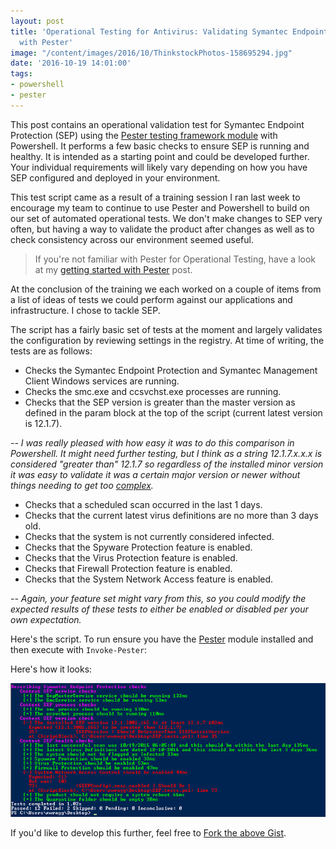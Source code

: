 ```yaml
---
layout: post
title: 'Operational Testing for Antivirus: Validating Symantec Endpoint Protection
  with Pester'
image: "/content/images/2016/10/ThinkstockPhotos-158695294.jpg"
date: '2016-10-19 14:01:00'
tags:
- powershell
- pester
---
```


This post contains an operational validation test for Symantec Endpoint Protection (SEP) using the [Pester testing framework module](https://github.com/pester/Pester) with Powershell. It performs a few basic checks to ensure SEP is running and healthy. It is intended as a starting point and could be developed further. Your individual requirements will likely vary depending on how you have SEP configured and deployed in your environment.

This test script came as a result of a training session I ran last week to encourage my team to continue to use Pester and Powershell to build on our set of automated operational tests. We don't make changes to SEP very often, but having a way to validate the product after changes as well as to check consistency across our environment seemed useful.

> If you're not familiar with Pester for Operational Testing, have a look at my [getting started with Pester](http://wragg.io/getting-started-with-pester-for-operational-testing/) post.

At the conclusion of the training we each worked on a couple of items from a list of ideas of tests we could perform against our applications and infrastructure. I chose to tackle SEP.

The script has a fairly basic set of tests at the moment and largely validates the configuration by reviewing settings in the registry. At time of writing, the tests are as follows:

- Checks the Symantec Endpoint Protection and Symantec Management Client Windows services are running.
- Checks the smc.exe and ccsvchst.exe processes are running.
- Checks that the SEP version is greater than the master version as defined in the param block at the top of the script (current latest version is 12.1.7).

*-- I was really pleased with how easy it was to do this comparison in Powershell. It might need further testing, but I think as a string 12.1.7.x.x.x is considered "greater than" 12.1.7 so regardless of the installed minor version it was easy to validate it was a certain major version or newer without things needing to get too [complex](http://www.regular-expressions.info/).*

- Checks that a scheduled scan occurred in the last 1 days.
- Checks that the current latest virus definitions are no more than 3 days old.
- Checks that the system is not currently considered infected.
- Checks that the Spyware Protection feature is enabled.
- Checks that the Virus Protection feature is enabled.
- Checks that Firewall Protection feature is enabled.
- Checks that the System Network Access feature is enabled.

*-- Again, your feature set might vary from this, so you could modify the expected results of these tests to either be enabled or disabled per your own expectation.*

Here's the script. To run ensure you have the [Pester](https://github.com/pester/Pester) module installed and then execute with `Invoke-Pester`:

<script src="https://gist.github.com/markwragg/5904856087b73857756e5b5ac0250f5b.js"></script>

Here's how it looks:

![](/content/images/2016/10/SEP-Pester-Tests.png)

If you'd like to develop this further, feel free to [Fork the above Gist](https://gist.github.com/markwragg/5904856087b73857756e5b5ac0250f5b#file-sep-tests-ps1).